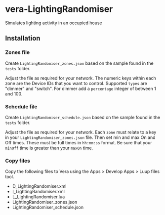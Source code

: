 vera-LightingRandomiser
=======================

Simulates lighting activity in an occupied house

## Installation

### Zones file

Create `LightingRandomiser_zones.json` based on the sample found in the `tests` folder.

Adjust the file as required for your network. The numeric keys within each zone are the Device IDs that you want to control. Supported `types` are "dimmer" and "switch". For dimmer add a `percentage` integer of between 1 and 100.

### Schedule file

Create `LightingRandomiser_schedule.json` based on the sample found in the `tests` folder.

Adjust the file as required for your network. Each `zone` must relate to a key in your `LightingRandomiser_zones.json` file. Then set min and max On and Off times. These must be full times in `hh:mm:ss` format. Be sure that your `minOff` time is greater than your `maxOn` time.

### Copy files

Copy the following files to Vera using the Apps > Develop Apps > Luup files tool.

* D_LightingRandomiser.xml
* I_LightingRandomiser.xml
* L_LightingRandomiser.lua
* LightingRandomiser_zones.json
* LightingRandomiser_schedule.json
